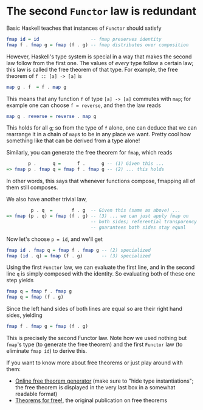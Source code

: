 The second `Functor` law is redundant
=====================================

Basic Haskell teaches that instances of `Functor` should satisfy

```haskell
fmap id = id                   -- fmap preserves identity
fmap f . fmap g = fmap (f . g) -- fmap distributes over composition
```

However, Haskell's type system is special in a way that makes the second law
follow from the first one. The values of *every* type follow a certain law;
this law is called the free theorem of that type. For example, the free theorem
of `f :: [a] -> [a]` is

```haskell
map g . f  = f . map g
```

This means that any function `f` of type `[a] -> [a]` commutes with `map`;
for example one can choose `f = reverse`, and then the law reads

```haskell
map g . reverse = reverse . map g
```

This holds for all `g`; so from the type of `f` alone, one can deduce that
we can rearrange it in a chain of `map`s to be in any place we want.
Pretty cool how something like that can be derived from a type alone!

Similarly, you can generate the free theorem for `fmap`, which reads

```haskell
        p .      q =      f .      g -- (1) Given this ...
=> fmap p . fmap q = fmap f . fmap g -- (2) ... this holds
```

In other words, this says that whenever functions compose, fmapping all of them
still composes.

We also have another trivial law,

```haskell
         p . q  =       f . g  -- Given this (same as above) ...
=> fmap (p . q) = fmap (f . g) -- (3) ... we can just apply fmap on
                               -- both sides; referential transparency
                               -- guarantees both sides stay equal
```

Now let's choose `p = id`, and we'll get

```haskell
fmap id . fmap q = fmap f . fmap g -- (2) specialized
fmap (id . q) = fmap (f . g)       -- (3) specialized
```

Using the first `Functor` law, we can evaluate the first line, and in the
second line `q` is simply composed with the identity. So evaluating both of
these one step yields

```haskell
fmap q = fmap f . fmap g
fmap q = fmap (f . g)
```

Since the left hand sides of both lines are equal so are their right hand sides,
yielding

```haskell
fmap f . fmap g = fmap (f . g)
```

This is precisely the second Functor law. Note how we used nothing but `fmap`'s
type (to generate the free theorem) and the first `Functor` law (to eliminate
`fmap id`) to derive this.

If you want to know more about free theorems or just play around with them:

- [Online free theorem generator][ftgen] (make sure to "hide type
  instantiations"; the free theorem is displayed in the very last box in a
  somewhat readable format)
- [Theorems for free!][tff], the original publication on free theorems

[ftgen]: http://www-ps.iai.uni-bonn.de/cgi-bin/free-theorems-webui.cgi
[tff]: http://homepages.inf.ed.ac.uk/wadler/papers/free/free.ps